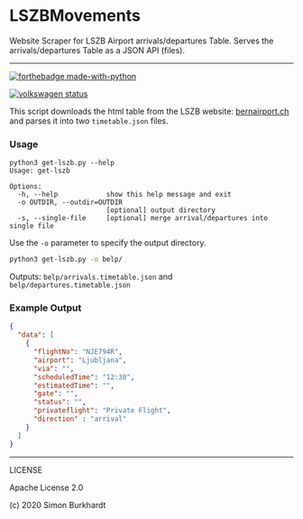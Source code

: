 # LSZBMovements
Website Scraper for LSZB Airport arrivals/departures Table.
Serves the arrivals/departures Table as a JSON API (files).

---

[![forthebadge made-with-python](http://ForTheBadge.com/images/badges/made-with-python.svg)](https://www.python.org/)

[![volkswagen status](https://auchenberg.github.io/volkswagen/volkswargen_ci.svg?v=1)](https://github.com/auchenberg/volkswagen)

This script downloads the html table from the LSZB website: [bernairport.ch](https://www.bernairport.ch/en/) and parses it into two `timetable.json` files.


### Usage

```
python3 get-lszb.py --help
Usage: get-lszb

Options:
  -h, --help            show this help message and exit
  -o OUTDIR, --outdir=OUTDIR
                        [optional] output directory
  -s, --single-file     [optional] merge arrival/departures into single file
```

Use the `-o` parameter to specify the output directory.

```bash
python3 get-lszb.py -o belp/
```

Outputs: `belp/arrivals.timetable.json` and `belp/departures.timetable.json` 

### Example Output

```json
{
  "data": [
    {
      "flightNo": "NJE794R",
      "airport": "Ljubljana",
      "via": "",
      "scheduledTime": "12:30",
      "estimatedTime": "",
      "gate": "",
      "status": "",
      "privateflight": "Private Flight",
      "direction" : "arrival"
    }
  ]
}
```

---

LICENSE

Apache License 2.0

(c) 2020 Simon Burkhardt



